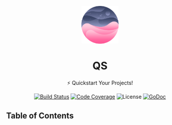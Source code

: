 <p align="center"><img width="100"src="/logo.png?raw=true"></p>
<h1 align="center">QS</h1>
<p align="center">⚡ Quickstart Your Projects!</p>
<p align="center">
  <a href="https://travis-ci.org/jaynagpaul/qs"><img src="https://img.shields.io/travis/jaynagpaul/qs.svg" alt="Build Status"></a>
  <a href="https://codecov.io/gh/jaynagpaul/qs"><img src="https://img.shields.io/codecov/c/github/jaynagpaul/qs.svg" alt="Code Coverage"></a>
  <img src="https://img.shields.io/badge/license-MIT-blue.svg" alt="License">
  <a href="https://godoc.org/github.com/jaynagpaul/qs"><img src="https://godoc.org/github.com/jaynagpaul/qs?status.svg" alt="GoDoc"></a>
</p>

## Table of Contents
